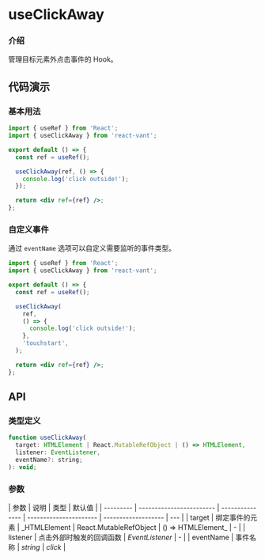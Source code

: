 # useClickAway

### 介绍

管理目标元素外点击事件的 Hook。

## 代码演示

### 基本用法

```jsx
import { useRef } from 'React';
import { useClickAway } from 'react-vant';

export default () => {
  const ref = useRef();

  useClickAway(ref, () => {
    console.log('click outside!');
  });

  return <div ref={ref} />;
};
```

### 自定义事件

通过 `eventName` 选项可以自定义需要监听的事件类型。

```jsx
import { useRef } from 'React';
import { useClickAway } from 'react-vant';

export default () => {
  const ref = useRef();

  useClickAway(
    ref,
    () => {
      console.log('click outside!');
    },
    'touchstart',
  );

  return <div ref={ref} />;
};
```

## API

### 类型定义

```js
function useClickAway(
  target: HTMLElement | React.MutableRefObject | () => HTMLElement,
  listener: EventListener,
  eventName?: string;
): void;
```

### 参数

| 参数      | 说明                     | 类型            | 默认值                 |
| --------- | ------------------------ | --------------- | ---------------------- | ------------------- | --- |
| target    | 绑定事件的元素           | \_HTMLElement   | React.MutableRefObject | () => HTMLElement\_ | -   |
| listener  | 点击外部时触发的回调函数 | _EventListener_ | -                      |
| eventName | 事件名称                 | _string_        | _click_                |
